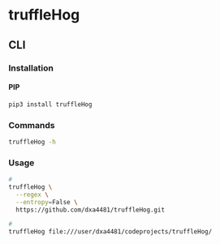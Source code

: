 # truffleHog

## CLI

### Installation

#### PIP

```sh
pip3 install truffleHog
```

### Commands

```sh
truffleHog -h
```

### Usage

```sh
#
truffleHog \
  --regex \
  --entropy=False \
  https://github.com/dxa4481/truffleHog.git

#
truffleHog file:///user/dxa4481/codeprojects/truffleHog/
```
